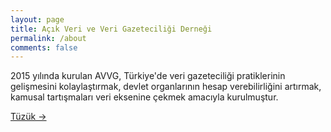 ```yaml
---
layout: page
title: Açık Veri ve Veri Gazeteciliği Derneği 
permalink: /about
comments: false
---
```


2015 yılında kurulan AVVG, Türkiye'de veri gazeteciliği pratiklerinin gelişmesini kolaylaştırmak, devlet organlarının hesap verebilirliğini artırmak, kamusal tartışmaları veri eksenine çekmek amacıyla kurulmuştur.

<a target="_blank" href="#" class="btn btn-dark"> Tüzük &rarr;</a>

